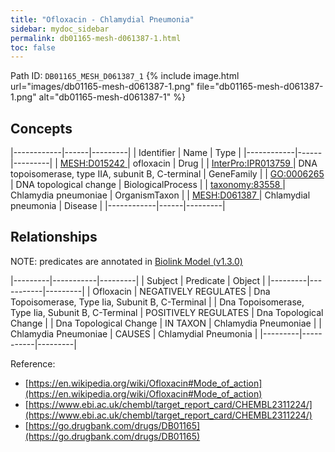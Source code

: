 ```yaml
---
title: "Ofloxacin - Chlamydial Pneumonia"
sidebar: mydoc_sidebar
permalink: db01165-mesh-d061387-1.html
toc: false 
---
```



Path ID: `DB01165_MESH_D061387_1`
{% include image.html url="images/db01165-mesh-d061387-1.png" file="db01165-mesh-d061387-1.png" alt="db01165-mesh-d061387-1" %}

## Concepts

|------------|------|---------|
| Identifier | Name | Type    |
|------------|------|---------|
| <a href="https://identifiers.org/MESH:D015242">MESH:D015242 </a> | ofloxacin | Drug |
| <a href="https://identifiers.org/InterPro:IPR013759">InterPro:IPR013759 </a> | DNA topoisomerase, type IIA, subunit B, C-terminal | GeneFamily |
| <a href="https://identifiers.org/GO:0006265">GO:0006265 </a> | DNA topological change | BiologicalProcess |
| <a href="https://identifiers.org/taxonomy:83558">taxonomy:83558 </a> | Chlamydia pneumoniae | OrganismTaxon |
| <a href="https://identifiers.org/MESH:D061387">MESH:D061387 </a> | Chlamydial pneumonia | Disease |
|------------|------|---------|

## Relationships


NOTE: predicates are annotated in <a href="https://github.com/biolink/biolink-model/releases/tag/v1.3.0">Biolink Model (v1.3.0)</a>

|---------|-----------|---------|
| Subject | Predicate | Object  |
|---------|-----------|---------|
| Ofloxacin | NEGATIVELY REGULATES | Dna Topoisomerase, Type Iia, Subunit B, C-Terminal |
| Dna Topoisomerase, Type Iia, Subunit B, C-Terminal | POSITIVELY REGULATES | Dna Topological Change |
| Dna Topological Change | IN TAXON | Chlamydia Pneumoniae |
| Chlamydia Pneumoniae | CAUSES | Chlamydial Pneumonia |
|---------|-----------|---------|

Reference: 
  - [https://en.wikipedia.org/wiki/Ofloxacin#Mode_of_action](https://en.wikipedia.org/wiki/Ofloxacin#Mode_of_action)
  - [https://www.ebi.ac.uk/chembl/target_report_card/CHEMBL2311224/](https://www.ebi.ac.uk/chembl/target_report_card/CHEMBL2311224/)
  - [https://go.drugbank.com/drugs/DB01165](https://go.drugbank.com/drugs/DB01165)
